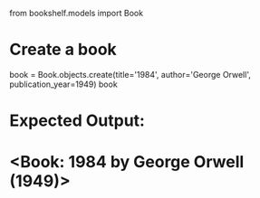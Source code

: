 from bookshelf.models import Book

# Create a book
book = Book.objects.create(title='1984', author='George Orwell', publication_year=1949)
book

# Expected Output:
# <Book: 1984 by George Orwell (1949)>

